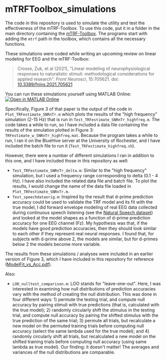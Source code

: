 # mTRFToolbox_simulations

The code in this repository is used to simulate the utility and test the effectiveness of the mTRF-Toolbox. To use this code, put it in a folder in the main directory containing the [mTRF-Toolbox][1]. The programs start with adding the `mtrf` path in the toolbox, which contains all the necessary functions.

These simulations were coded while writing an upcoming review on linear modeling for EEG and the mTRF-Toolbox:

> Crosse, Zuk, et al (2021), "Linear modeling of neurophysiological responses to naturalistic stimuli: methodological considerations for applied research". *Front Neurosci*, 15:705621. doi: [10.3389/fnins.2021.705621](https://doi.org/10.3389/fnins.2021.705621)

You can run these simulations yourself using MATLAB Online: [![Open in MATLAB Online](https://www.mathworks.com/images/responsive/global/open-in-matlab-online.svg)](https://matlab.mathworks.com/open/github/v1?repo=natezuk/mTRFToolbox_simulations)

Specifically, Figure 3 of that paper is the output of the code in `Plot_TRFestimate_SNRnTr.m` which plots the results of the "high frequency" simulation (2-15 Hz) that is run in `Test_TRFestimate_SNRnTr_highfreq.m`. The code takes a while to run, so I have included a data file containing the results of the simulation plotted in Figure 3: `TRFestimate_w_SNRnTr_highfreq.mat`. Because the program takes a while to run, I ran it on the BlueHive server at the University of Rochester, and I have included the batch file to run it (`Test_TRFestimate_highfreq.sh`).

However, there were a number of different simulations I ran in addition to this one, and I have included those in this repository as well:

* `Test_TRFestimate_SNRnTr_delta.m`: Similar to the "high frequency" simulation, but I used a frequency range corresponding to delta (0.1 - 4 Hz). I have also included the related data file and batch file. To plot the results, I would change the name of the data file loaded in `Plot_TRFestimate_SNRnTr.m`.
* `Test_speechdataorig.m`: Inspired by the result that d-prime prediction accuracy could be used to validate the TRF model and its fit with the true model, I did forward envelope modeling of real EEG data collected during continuous speech listening (see the [Natural Speech dataset][2]) and looked at the model shapes as a function of d-prime prediction accuracy for one EEG channel (Fz). My hypothesis was that, if the models have good prediction accuracies, then they should look similar to each other if they represent real neural responses. I found that, for subjects with d-prime above 2, the models are similar, but for d-primes below 2 the models become more variable.

The results from these simulations / analyses were included in an earlier version of Figure 3, which I have included in this repository for reference ([ModelFit_vs_Acc.pdf][3]).

Also:

* `LOO_nulltest_comparison.m`: LOO stands for "leave-one-out". Here, I was interested in examining how null distributions of prediction accuracies vary with the method of creating the null distribution. This was done in four different ways: 1) permute the testing trial, and compute null accuracy by pairing stimuli with true predictions (that is, calculated with the true model); 2) randomly circularly shift the stimulus in the testing trial, and compute null accuracy by pairing the shifted stimulus with the true prediction of the same trial; 3) permute all trials, but recalculate a new model on the permuted training trials before computing null accuracy (select the same lambda used for the true model); and 4) randomly circularly shift all trials, but recalculated a new model on the shifted training trials before computing null accuracy (using same lambda as true model). Our finding: it doesn't matter! The averages and variances of the null distributions are  comparable.

[1]: https://github.com/mickcrosse/mTRF-Toolbox
[2]: https://datadryad.org/stash/dataset/doi:10.5061/dryad.070jc
[3]: https://github.com/natezuk/mTRFToolbox_simulations/blob/main/ModelFit_vs_Acc.pdf
